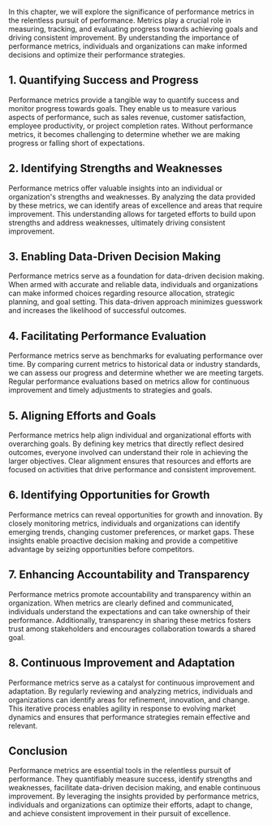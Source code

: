 
In this chapter, we will explore the significance of performance metrics in the relentless pursuit of performance. Metrics play a crucial role in measuring, tracking, and evaluating progress towards achieving goals and driving consistent improvement. By understanding the importance of performance metrics, individuals and organizations can make informed decisions and optimize their performance strategies.

## 1\. Quantifying Success and Progress

Performance metrics provide a tangible way to quantify success and monitor progress towards goals. They enable us to measure various aspects of performance, such as sales revenue, customer satisfaction, employee productivity, or project completion rates. Without performance metrics, it becomes challenging to determine whether we are making progress or falling short of expectations.

## 2\. Identifying Strengths and Weaknesses

Performance metrics offer valuable insights into an individual or organization's strengths and weaknesses. By analyzing the data provided by these metrics, we can identify areas of excellence and areas that require improvement. This understanding allows for targeted efforts to build upon strengths and address weaknesses, ultimately driving consistent improvement.

## 3\. Enabling Data-Driven Decision Making

Performance metrics serve as a foundation for data-driven decision making. When armed with accurate and reliable data, individuals and organizations can make informed choices regarding resource allocation, strategic planning, and goal setting. This data-driven approach minimizes guesswork and increases the likelihood of successful outcomes.

## 4\. Facilitating Performance Evaluation

Performance metrics serve as benchmarks for evaluating performance over time. By comparing current metrics to historical data or industry standards, we can assess our progress and determine whether we are meeting targets. Regular performance evaluations based on metrics allow for continuous improvement and timely adjustments to strategies and goals.

## 5\. Aligning Efforts and Goals

Performance metrics help align individual and organizational efforts with overarching goals. By defining key metrics that directly reflect desired outcomes, everyone involved can understand their role in achieving the larger objectives. Clear alignment ensures that resources and efforts are focused on activities that drive performance and consistent improvement.

## 6\. Identifying Opportunities for Growth

Performance metrics can reveal opportunities for growth and innovation. By closely monitoring metrics, individuals and organizations can identify emerging trends, changing customer preferences, or market gaps. These insights enable proactive decision making and provide a competitive advantage by seizing opportunities before competitors.

## 7\. Enhancing Accountability and Transparency

Performance metrics promote accountability and transparency within an organization. When metrics are clearly defined and communicated, individuals understand the expectations and can take ownership of their performance. Additionally, transparency in sharing these metrics fosters trust among stakeholders and encourages collaboration towards a shared goal.

## 8\. Continuous Improvement and Adaptation

Performance metrics serve as a catalyst for continuous improvement and adaptation. By regularly reviewing and analyzing metrics, individuals and organizations can identify areas for refinement, innovation, and change. This iterative process enables agility in response to evolving market dynamics and ensures that performance strategies remain effective and relevant.

## Conclusion

Performance metrics are essential tools in the relentless pursuit of performance. They quantifiably measure success, identify strengths and weaknesses, facilitate data-driven decision making, and enable continuous improvement. By leveraging the insights provided by performance metrics, individuals and organizations can optimize their efforts, adapt to change, and achieve consistent improvement in their pursuit of excellence.
